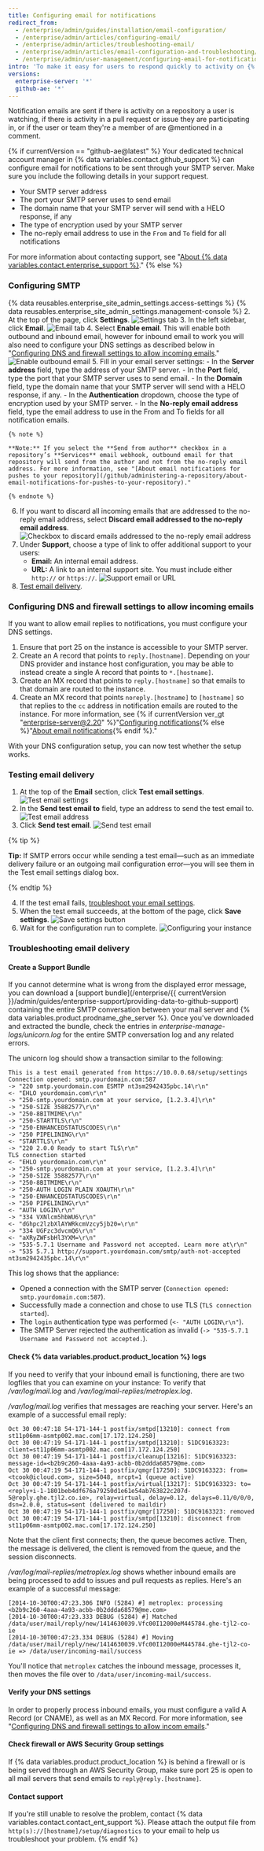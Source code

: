 ```yaml
---
title: Configuring email for notifications
redirect_from:
  - /enterprise/admin/guides/installation/email-configuration/
  - /enterprise/admin/articles/configuring-email/
  - /enterprise/admin/articles/troubleshooting-email/
  - /enterprise/admin/articles/email-configuration-and-troubleshooting/
  - /enterprise/admin/user-management/configuring-email-for-notifications
intro: 'To make it easy for users to respond quickly to activity on {% data variables.product.product_name %}, you can configure your enterprise to send email notifications on issue, pull request, and commit comments{% if enterpriseServerVersions contains currentVersion %}, as well as additional settings to allow inbound email replies{% endif %}.'
versions:
  enterprise-server: '*'
  github-ae: '*'
---
```


Notification emails are sent if there is activity on a repository a user is watching, if there is activity in a pull request or issue they are participating in, or if the user or team they're a member of are @mentioned in a comment.

{% if currentVersion == "github-ae@latest" %}
Your dedicated technical account manager in {% data variables.contact.github_support %} can configure email for notifications to be sent through your SMTP server. Make sure you include the following details in your support request.

- Your SMTP server address
- The port your SMTP server uses to send email
- The domain name that your SMTP server will send with a HELO response, if any
- The type of encryption used by your SMTP server
- The no-reply email address to use in the `From` and `To` field for all notifications

For more information about contacting support, see "[About {% data variables.contact.enterprise_support %}](/enterprise/admin/guides/enterprise-support/about-github-enterprise-support)."
{% else %}
### Configuring SMTP

{% data reusables.enterprise_site_admin_settings.access-settings %}
{% data reusables.enterprise_site_admin_settings.management-console %}
2. At the top of the page, click **Settings**.
![Settings tab](/assets/images/enterprise/management-console/settings-tab.png)
3. In the left sidebar, click **Email**.
![Email tab](/assets/images/enterprise/management-console/email-sidebar.png)
4. Select **Enable email**. This will enable both outbound and inbound email, however for inbound email to work you will also need to configure your DNS settings as described below in "[Configuring DNS and firewall
settings to allow incoming emails](#configuring-dns-and-firewall-settings-to-allow-incoming-emails)."
![Enable outbound email](/assets/images/enterprise/management-console/enable-outbound-email.png)
5. Fill in your email server settings:
    - In the **Server address** field, type the address of your SMTP server.
    - In the **Port** field, type the port that your SMTP server uses to send email.
    - In the **Domain** field, type the domain name that your SMTP server will send with a HELO response, if any.
    - In the **Authentication** dropdown, choose the type of encryption used by your SMTP server.
    - In the **No-reply email address** field, type the email address to use in the From and To fields for all notification emails.

    {% note %}

    **Note:** If you select the **Send from author** checkbox in a repository’s **Services** email webhook, outbound email for that repository will send from the author and not from the no-reply email address. For more information, see "[About email notifications for pushes to your repository](/github/administering-a-repository/about-email-notifications-for-pushes-to-your-repository)."

    {% endnote %}

6. If you want to discard all incoming emails that are addressed to the no-reply email address, select **Discard email addressed to the no-reply email address**.
![Checkbox to discard emails addressed to the no-reply email address](/assets/images/enterprise/management-console/discard-noreply-emails.png)
7. Under **Support**, choose a type of link to offer additional support to your users:
    - **Email:** An internal email address.
    - **URL:** A link to an internal support site. You must include either `http://` or `https://`.
  ![Support email or URL](/assets/images/enterprise/management-console/support-email-url.png)
8. [Test email delivery](#testing-email-delivery).

### Configuring DNS and firewall settings to allow incoming emails

If you want to allow email replies to notifications, you must configure your DNS settings.

1. Ensure that port 25 on the instance is accessible to your SMTP server.
2. Create an A record that points to `reply.[hostname]`. Depending on your DNS provider and instance host configuration, you may be able to instead create a single A record that points to `*.[hostname]`.
3. Create an MX record that points to `reply.[hostname]` so that emails to that domain are routed to the instance.
4. Create an MX record that points `noreply.[hostname]` to `[hostname]` so that replies to the `cc` address in notification emails are routed to the instance. For more information, see {% if currentVersion ver_gt "enterprise-server@2.20" %}"[Configuring notifications](/github/managing-subscriptions-and-notifications-on-github/configuring-notifications){% else %}"[About email notifications](/github/receiving-notifications-about-activity-on-github/about-email-notifications){% endif %}."

With your DNS configuration setup, you can now test whether the setup works.

### Testing email delivery

1. At the top of the **Email** section, click **Test email settings**.
![Test email settings](/assets/images/enterprise/management-console/test-email.png)
2. In the **Send test email to** field, type an address to send the test email to.
![Test email address](/assets/images/enterprise/management-console/test-email-address.png)
3. Click **Send test email**.
![Send test email](/assets/images/enterprise/management-console/test-email-address-send.png)

  {% tip %}

  **Tip:** If SMTP errors occur while sending a test email—such as an immediate delivery failure or an outgoing mail configuration error—you will see them in the Test email settings dialog box.

  {% endtip %}

4. If the test email fails, [troubleshoot your email settings](#troubleshooting-email-delivery).
5. When the test email succeeds, at the bottom of the page, click **Save settings**.
![Save settings button](/assets/images/enterprise/management-console/save-settings.png)
6. Wait for the configuration run to complete.
![Configuring your instance](/assets/images/enterprise/management-console/configuration-run.png)

### Troubleshooting email delivery

#### Create a Support Bundle

If you cannot determine what is wrong from the displayed error message, you can download a [support bundle](/enterprise/{{ currentVersion }}/admin/guides/enterprise-support/providing-data-to-github-support) containing the entire SMTP conversation between your mail server and {% data variables.product.prodname_ghe_server %}. Once you've downloaded and extracted the bundle, check the entries in *enterprise-manage-logs/unicorn.log* for the entire SMTP conversation log and any related errors.

The unicorn log should show a transaction similar to the following:

```shell
This is a test email generated from https://10.0.0.68/setup/settings
Connection opened: smtp.yourdomain.com:587
-> "220 smtp.yourdomain.com ESMTP nt3sm2942435pbc.14\r\n"
<- "EHLO yourdomain.com\r\n"
-> "250-smtp.yourdomain.com at your service, [1.2.3.4]\r\n"
-> "250-SIZE 35882577\r\n"
-> "250-8BITMIME\r\n"
-> "250-STARTTLS\r\n"
-> "250-ENHANCEDSTATUSCODES\r\n"
-> "250 PIPELINING\r\n"
<- "STARTTLS\r\n"
-> "220 2.0.0 Ready to start TLS\r\n"
TLS connection started
<- "EHLO yourdomain.com\r\n"
-> "250-smtp.yourdomain.com at your service, [1.2.3.4]\r\n"
-> "250-SIZE 35882577\r\n"
-> "250-8BITMIME\r\n"
-> "250-AUTH LOGIN PLAIN XOAUTH\r\n"
-> "250-ENHANCEDSTATUSCODES\r\n"
-> "250 PIPELINING\r\n"
<- "AUTH LOGIN\r\n"
-> "334 VXNlcm5hbWU6\r\n"
<- "dGhpc2lzbXlAYWRkcmVzcy5jb20=\r\n"
-> "334 UGFzc3dvcmQ6\r\n"
<- "aXRyZWFsbHl3YXM=\r\n"
-> "535-5.7.1 Username and Password not accepted. Learn more at\r\n"
-> "535 5.7.1 http://support.yourdomain.com/smtp/auth-not-accepted nt3sm2942435pbc.14\r\n"
```

This log shows that the appliance:

* Opened a connection with the SMTP server (`Connection opened: smtp.yourdomain.com:587`).
* Successfully made a connection and chose to use TLS (`TLS connection started`).
* The `login` authentication type was performed (`<- "AUTH LOGIN\r\n"`).
* The SMTP Server rejected the authentication as invalid (`-> "535-5.7.1 Username and Password not accepted.`).

#### Check {% data variables.product.product_location %} logs

If you need to verify that your inbound email is functioning, there are two logfiles that you can examine on your instance: To verify that */var/log/mail.log* and */var/log/mail-replies/metroplex.log*.

*/var/log/mail.log* verifies that messages are reaching your server. Here's an example of a successful email reply:

```
Oct 30 00:47:18 54-171-144-1 postfix/smtpd[13210]: connect from st11p06mm-asmtp002.mac.com[17.172.124.250]
Oct 30 00:47:19 54-171-144-1 postfix/smtpd[13210]: 51DC9163323: client=st11p06mm-asmtp002.mac.com[17.172.124.250]
Oct 30 00:47:19 54-171-144-1 postfix/cleanup[13216]: 51DC9163323: message-id=<b2b9c260-4aaa-4a93-acbb-0b2ddda68579@me.com>
Oct 30 00:47:19 54-171-144-1 postfix/qmgr[17250]: 51DC9163323: from=<tcook@icloud.com>, size=5048, nrcpt=1 (queue active)
Oct 30 00:47:19 54-171-144-1 postfix/virtual[13217]: 51DC9163323: to=<reply+i-1-1801beb4df676a79250d1e61e54ab763822c207d-5@reply.ghe.tjl2.co.ie>, relay=virtual, delay=0.12, delays=0.11/0/0/0, dsn=2.0.0, status=sent (delivered to maildir)
Oct 30 00:47:19 54-171-144-1 postfix/qmgr[17250]: 51DC9163323: removed
Oct 30 00:47:19 54-171-144-1 postfix/smtpd[13210]: disconnect from st11p06mm-asmtp002.mac.com[17.172.124.250]
```

Note that the client first connects; then, the queue becomes active. Then, the message is delivered, the client is removed from the queue, and the session disconnects.

*/var/log/mail-replies/metroplex.log* shows whether inbound emails are being processed to add to issues and pull requests as replies. Here's an example of a successful message:

```
[2014-10-30T00:47:23.306 INFO (5284) #] metroplex: processing <b2b9c260-4aaa-4a93-acbb-0b2ddda68579@me.com>
[2014-10-30T00:47:23.333 DEBUG (5284) #] Matched /data/user/mail/reply/new/1414630039.Vfc00I12000eM445784.ghe-tjl2-co-ie
[2014-10-30T00:47:23.334 DEBUG (5284) #] Moving /data/user/mail/reply/new/1414630039.Vfc00I12000eM445784.ghe-tjl2-co-ie => /data/user/incoming-mail/success
```

You'll notice that `metroplex` catches the inbound message, processes it, then moves the file over to `/data/user/incoming-mail/success`.

#### Verify your DNS settings

In order to properly process inbound emails, you must configure a valid A Record (or CNAME), as well as an MX Record. For more information, see "[Configuring DNS and firewall settings to allow incom
 emails](#configuring-dns-and-firewall-settings-to-allow-incoming-emails)."

#### Check firewall or AWS Security Group settings

If {% data variables.product.product_location %} is behind a firewall or is being served through an AWS Security Group, make sure port 25 is open to all mail servers that send emails to `reply@reply.[hostname]`.

#### Contact support

If you're still unable to resolve the problem, contact {% data variables.contact.contact_ent_support %}. Please attach the output file from `http(s)://[hostname]/setup/diagnostics` to your email to help us troubleshoot your problem.
{% endif %}
